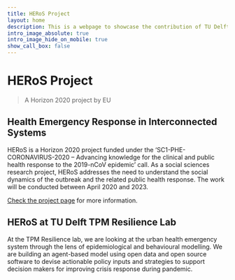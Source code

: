 ```yaml
---
title: HERoS Project
layout: home
description: This is a webpage to showcase the contribution of TU Delft TPM Resilience lab and fellow researchers in HERoS a Horizon 2020 project by EU.
intro_image_absolute: true
intro_image_hide_on_mobile: true
show_call_box: false
---
```


# HERoS Project
> A Horizon 2020 project by EU
## Health Emergency Response in Interconnected Systems

<!-- <img src="https://github.com/paulvangentcom/python_corona_simulation/raw/master/images/covidsim.gif" width="550" style="float:right; margin: 0 0 1em 1em;" title="image" /> -->

HERoS is a Horizon 2020 project funded under the ‘SC1-PHE-CORONAVIRUS-2020 – Advancing knowledge for the clinical and
public health response to the 2019-nCoV epidemic’ call. As a social sciences research project, HERoS addresses the need
to understand the social dynamics of the outbreak and the related public health response. The work will be conducted
between April 2020 and 2023.

[Check the project page](https://www.heros-project.eu/) for more information.

## HERoS at TU Delft TPM Resilience Lab

At the TPM Resilience lab, we are looking at the urban health emergency system through the lens of epidemiological and
behavioural modelling. We are building an agent-based model using open data and open source software to devise
actionable policy inputs and strategies to support decision makers for improving crisis response during pandemic.

<!-- <small>
GIF source:
<a  href="https://github.com/paulvangentcom/python_corona_simulation">Python COVID-19 ('Corona Virus') Simulation </a>
</small> -->